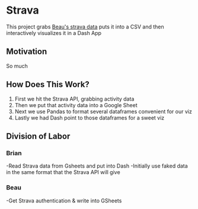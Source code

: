 # Strava
This project grabs [Beau's strava data](https://www.strava.com/athletes/22694485) puts it into a CSV and then
interactively visualizes it in a Dash App

## Motivation
So much

## How Does This Work?
1. First we hit the Strava API, grabbing activity data
2. Then we put that activity data into a Google Sheet
3. Next we use Pandas to format several dataframes convenient for our viz
4. Lastly we had Dash point to those dataframes for a sweet viz

## Division of Labor
### Brian
-Read Strava data from Gsheets and put into Dash
-Initially use faked data in the same format that the Strava API will give
### Beau
-Get Strava authentication & write into GSheets